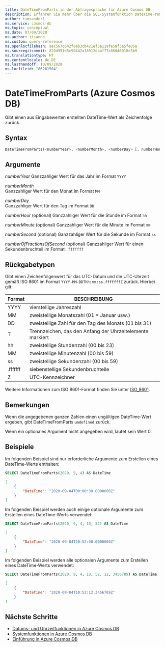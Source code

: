 ```yaml
---
title: DateTimeFromParts in der Abfragesprache für Azure Cosmos DB
description: Erfahren Sie mehr über die SQL-Systemfunktion DateTimeFromParts in Azure Cosmos DB.
author: timsander1
ms.service: cosmos-db
ms.topic: conceptual
ms.date: 07/09/2020
ms.author: tisande
ms.custom: query-reference
ms.openlocfilehash: aec567c642f8eb3cb421ef5a119fe58f3a5fe05a
ms.sourcegitcommit: 829d951d5c90442a38012daaf77e86046018e5b9
ms.translationtype: HT
ms.contentlocale: de-DE
ms.lasthandoff: 10/09/2020
ms.locfileid: "86261504"
---
```

# <a name="datetimefromparts-azure-cosmos-db"></a>DateTimeFromParts (Azure Cosmos DB)

Gibt einen aus Eingabewerten erstellten DateTime-Wert als Zeichenfolge zurück.
  
## <a name="syntax"></a>Syntax
  
```sql
DateTimeFromParts(<numberYear>, <numberMonth>, <numberDay> [, numberHour]  [, numberMinute]  [, numberSecond] [, numberOfFractionsOfSecond])
```

## <a name="arguments"></a>Argumente
  
*numberYear* Ganzzahliger Wert für das Jahr im Format `YYYY`

*numberMonth*  
   Ganzzahliger Wert für den Monat im Format `MM`

*numberDay*  
   Ganzzahliger Wert für den Tag im Format `DD`

*numberHour* (optional) Ganzzahliger Wert für die Stunde im Format `hh`

*numberMinute* (optional) Ganzzahliger Wert für die Minute im Format `mm`

*numberSecond* (optional) Ganzzahliger Wert für die Sekunde im Format `ss`

*numberOfFractionsOfSecond* (optional) Ganzzahliger Wert für einen Sekundenbruchteil im Format `.fffffff`

## <a name="return-types"></a>Rückgabetypen

Gibt einen Zeichenfolgenwert für das UTC-Datum und die UTC-Uhrzeit gemäß ISO 8601 im Format `YYYY-MM-DDThh:mm:ss.fffffffZ` zurück. Hierbei gilt:
  
  |Format|BESCHREIBUNG|
  |-|-|
  |YYYY|vierstellige Jahreszahl|
  |MM|zweistellige Monatszahl (01 = Januar usw.)|
  |DD|zweistellige Zahl für den Tag des Monats (01 bis 31)|
  |T|Trennzeichen, das den Anfang der Uhrzeitelemente markiert|
  |hh|zweistellige Stundenzahl (00 bis 23)|
  |MM|zweistellige Minutenzahl (00 bis 59)|
  |ss|zweistellige Sekundenzahl (00 bis 59)|
  |.fffffff|siebenstellige Sekundenbruchteile|
  |Z|UTC-Kennzeichner||
  
 Weitere Informationen zum ISO 8601-Format finden Sie unter [ISO_8601](https://en.wikipedia.org/wiki/ISO_8601).

## <a name="remarks"></a>Bemerkungen

Wenn die angegebenen ganzen Zahlen einen ungültigen DateTime-Wert ergeben, gibt DateTimeFromParts `undefined` zurück.

Wenn ein optionales Argument nicht angegeben wird, lautet sein Wert 0.

## <a name="examples"></a>Beispiele

Im folgenden Beispiel sind nur erforderliche Argumente zum Erstellen eines DateTime-Werts enthalten:

```sql
SELECT DateTimeFromParts(2020, 9, 4) AS DateTime
```

```json
[
    {
        "DateTime": "2020-09-04T00:00:00.0000000Z"
    }
]
```

Im folgenden Beispiel werden auch einige optionale Argumente zum Erstellen eines DateTime-Werts verwendet:

```sql
SELECT DateTimeFromParts(2020, 9, 4, 10, 52) AS DateTime
```

```json
[
    {
        "DateTime": "2020-09-04T10:52:00.0000000Z"
    }
]
```

Im folgenden Beispiel werden alle optionalen Argumente zum Erstellen eines DateTime-Werts verwendet:

```sql
SELECT DateTimeFromParts(2020, 9, 4, 10, 52, 12, 3456789) AS DateTime
```

```json
[
    {
        "DateTime": "2020-09-04T10:52:12.3456789Z"
    }
]
```

## <a name="next-steps"></a>Nächste Schritte

- [Datums- und Uhrzeitfunktionen in Azure Cosmos DB](sql-query-date-time-functions.md)
- [Systemfunktionen in Azure Cosmos DB](sql-query-system-functions.md)
- [Einführung in Azure Cosmos DB](introduction.md)
